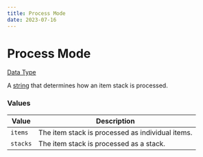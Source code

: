 ```yaml
---
title: Process Mode
date: 2023-07-16
---
```


#   Process Mode

[Data Type](../data_types.md)

A [string](string.md) that determines how an item stack is processed.


### Values

Value | Description
------|------------
`items` | The item stack is processed as individual items.
`stacks` | The item stack is processed as a stack.

